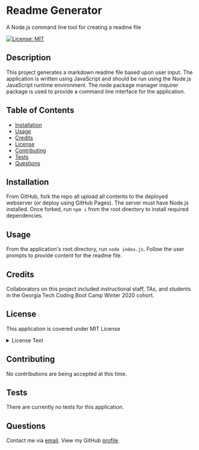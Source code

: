 # Readme Generator
A Node.js command line tool for creating a readme file

[![License: MIT](https://img.shields.io/badge/License-MIT-yellow.svg)](https://opensource.org/licenses/MIT)

## Description
This project generates a markdown readme file based upon user input.  The application is written using JavaScript and should be run using the Node.js JavaScript runtime environment.  The node package manager inquirer package is used to provide a command line interface for the application.
  
## Table of Contents
* [Installation](#installation)
* [Usage](#usage)
* [Credits](#credits)
* [License](#license)
* [Contributing](#contributing)
* [Tests](#tests)
* [Questions](#questions)
  
## Installation
From GitHub, fork the repo all upload all contents to the deployed webserver (or deploy using GitHub Pages).  The server must have Node.js installed.  Once forked, run ```npm i``` from the root directory to install required dependencies.
  
## Usage
From the application's root directory, run ```node index.js```.  Follow the user prompts to provide content for the readme file.
  
## Credits
Collaborators on this project included instructional staff, TAs, and students in the Georgia Tech Coding Boot Camp Winter 2020 cohort.
  

## License
This application is covered under MIT License

<details>
  <summary>
    License Text
  </summary> 

```

Copyright (c) 2021  Pete Kriengsiri

Permission is hereby granted, free of charge, to any person obtaining a copy
of this software and associated documentation files (the "Software"), to deal
in the Software without restriction, including without limitation the rights
to use, copy, modify, merge, publish, distribute, sublicense, and/or sell
copies of the Software, and to permit persons to whom the Software is
furnished to do so, subject to the following conditions:
      
The above copyright notice and this permission notice shall be included in all
copies or substantial portions of the Software.
      
THE SOFTWARE IS PROVIDED "AS IS", WITHOUT WARRANTY OF ANY KIND, EXPRESS OR
IMPLIED, INCLUDING BUT NOT LIMITED TO THE WARRANTIES OF MERCHANTABILITY,
FITNESS FOR A PARTICULAR PURPOSE AND NONINFRINGEMENT. IN NO EVENT SHALL THE
AUTHORS OR COPYRIGHT HOLDERS BE LIABLE FOR ANY CLAIM, DAMAGES OR OTHER
LIABILITY, WHETHER IN AN ACTION OF CONTRACT, TORT OR OTHERWISE, ARISING FROM,
OUT OF OR IN CONNECTION WITH THE SOFTWARE OR THE USE OR OTHER DEALINGS IN THE
SOFTWARE.

```
</details>


## Contributing
No contributions are being accepted at this time.
  
## Tests 
There are currently no tests for this application.  

## Questions
Contact me via [email](mailto:pkriengsiri@gmail.com).
View my GitHub [profile](https://github.com/pkriengsiri).

